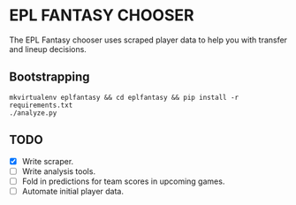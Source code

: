 # EPL FANTASY CHOOSER
The EPL Fantasy chooser uses scraped player data to help you with transfer and lineup decisions.

## Bootstrapping
```
mkvirtualenv eplfantasy && cd eplfantasy && pip install -r requirements.txt
./analyze.py
```

## TODO
- [x] Write scraper.
- [ ] Write analysis tools.
- [ ] Fold in predictions for team scores in upcoming games.
- [ ] Automate initial player data.